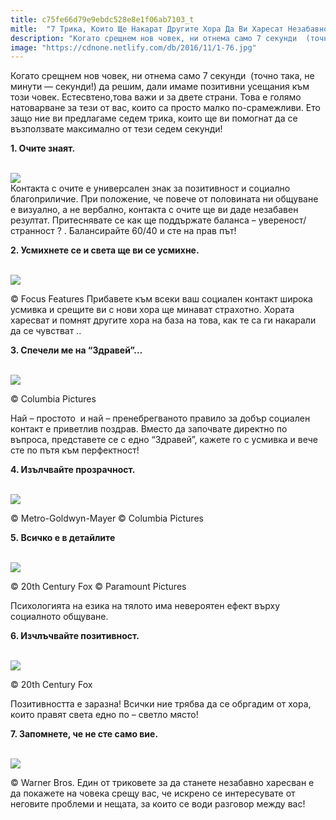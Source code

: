 ```yaml
---
title: c75fe66d79e9ebdc528e8e1f06ab7103_t
mitle:  "7 Трика, Които Ще Накарат Другите Хора Да Ви Харесат Незабавно"
description: "Когато срещнем нов човек, ни отнема само 7 секунди  (точно така, не минути — секунди!) да решим, дали имаме позитивни усещания към този човек. Естесвтено,това важи и з"
image: "https://cdnone.netlify.com/db/2016/11/1-76.jpg"
---
```


 <p>Когато срещнем нов човек, ни отнема само 7 секунди  (точно така, не минути — секунди!) да решим, дали имаме позитивни усещания към този човек. Естесвтено,това важи и за двете страни. Това е голямо натоварване за тези от вас, които са просто малко по-срамежливи. Ето защо ние ви предлагаме седем трика, които ще ви помогнат да се възползвате максимално от тези седем секунди!</p>       <p><strong>1. Очите знаят.</strong></p> <p> <br/><img src="https://cdnone.netlify.com/db/2016/11/1-76.jpg"/><br/> Контакта с очите е универсален знак за позитивност и социално благоприличие. При положение, че повече от половината ни общуване е визуално, а не вербално, контакта с очите ще ви даде незабавен резултат. Притеснявате се как ще поддържате баланса – увереност/странност ? . Балансирайте 60/40 и сте на прав път!</p>  <p><strong>2. Усмихнете се и света ще ви се усмихне.</strong></p>      <p> <br/><img src="https://cdnone.netlify.com/db/2016/11/2-43.jpg"/><br/></p> <p>© Focus Features Прибавете към всеки ваш социален контакт широка усмивка и срещите ви с нови хора ще минават страхотно. Хората харесват и помнят другите хора на база на това, как те са ги накарали да се чувстват ..</p> <p><strong>3. Спечели ме на “Здравей”…</strong></p> <p> <br/><img src="https://cdnone.netlify.com/db/2016/11/3-64.jpg"/><br/></p>      <p>© Columbia Pictures</p> <p>Най – простото  и най – пренебрегваното правило за добър социален контакт е приветлив поздрав. Вместо да започвате директно по въпроса, представете се с едно “Здравей”, кажете го с усмивка и вече сте по пътя към перфектност!</p> <p><strong>4. Изълчвайте прозрачност.</strong></p> <p> <br/><img src="https://cdnone.netlify.com/db/2016/11/4-62.jpg"/><br/></p> <p>© Metro-Goldwyn-Mayer © Columbia Pictures</p> <p><strong>5. Всичко е в детайлите</strong></p>      <p> <br/><img src="https://cdnone.netlify.com/db/2016/11/5-61.jpg"/><br/></p> <p>© 20th Century Fox © Paramount Pictures</p> <p>Психологията на езика на тялото има невероятен ефект върху социалното общуване.</p> <p><strong>6. Изчлъчвайте позитивност.</strong></p>      <p> <br/><img src="https://cdnone.netlify.com/db/2016/11/6-58.jpg"/><br/></p> <p>© 20th Century Fox</p> <p>Позитивността е заразна! Всички ние трябва да се обргадим от хора, които правят света едно по – светло място!</p>  <p><strong>7. Запомнете, че не сте само вие.</strong></p> <p> <br/><img src="https://cdnone.netlify.com/db/2016/11/7-58.jpg"/><br/></p> <p>© Warner Bros. Един от триковете за да станете незабавно харесван е да покажете на човека срещу вас, че искрено се интересувате от неговите проблеми и нещата, за които се води разговор между вас!</p>       